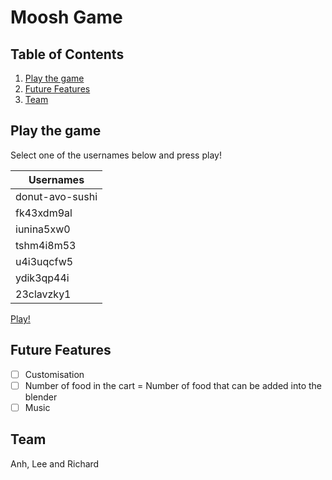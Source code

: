 # Moosh Game

## Table of Contents

1. [Play the game](#play-the-game)
2. [Future Features](#future-features)
3. [Team](#team)

## Play the game

Select one of the usernames below and press play!

| Usernames       |
| --------------- |
| donut-avo-sushi |
| fk43xdm9al      |
| iunina5xw0      |
| tshm4i8m53      |
| u4i3uqcfw5      |
| ydik3qp44i      |
| 23clavzky1      |

[Play!](https://leechuyem.github.io/moosh-game/)

## Future Features

- [ ] Customisation
- [ ] Number of food in the cart = Number of food that can be added into the blender
- [ ] Music

## Team

Anh, Lee and Richard
